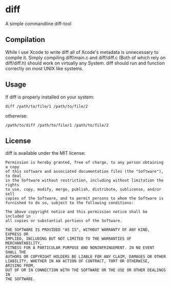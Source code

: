 # diff
A simple commandline diff-tool

## Compilation
While I use Xcode to write diff all of Xcode's metadata is unnecessary to compile it. Simply compiling diff/main.c and diff/diff.c (Both of which rely on diff/diff.h) should work on virtually any System. diff should run and function correctly on most UNIX like systems.

## Usage
If diff is properly installed on your system:
```
diff /path/to/file/1 /path/to/file/2
```
otherwise:
```
/path/to/diff /path/to/file/1 /path/to/file/2
```

## License
diff is available under the MIT license:
```
Permission is hereby granted, free of charge, to any person obtaining a copy
of this software and associated documentation files (the "Software"), to deal
in the Software without restriction, including without limitation the rights
to use, copy, modify, merge, publish, distribute, sublicense, and/or sell
copies of the Software, and to permit persons to whom the Software is
furnished to do so, subject to the following conditions:

The above copyright notice and this permission notice shall be included in
all copies or substantial portions of the Software.

THE SOFTWARE IS PROVIDED "AS IS", WITHOUT WARRANTY OF ANY KIND, EXPRESS OR
IMPLIED, INCLUDING BUT NOT LIMITED TO THE WARRANTIES OF MERCHANTABILITY,
FITNESS FOR A PARTICULAR PURPOSE AND NONINFRINGEMENT. IN NO EVENT SHALL THE
AUTHORS OR COPYRIGHT HOLDERS BE LIABLE FOR ANY CLAIM, DAMAGES OR OTHER
LIABILITY, WHETHER IN AN ACTION OF CONTRACT, TORT OR OTHERWISE, ARISING FROM,
OUT OF OR IN CONNECTION WITH THE SOFTWARE OR THE USE OR OTHER DEALINGS IN
THE SOFTWARE.
```
